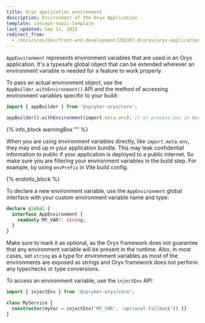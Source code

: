```yaml
---
title: Oryx application environment
description: Environment of the Oryx Application
template: concept-topic-template
last_updated: Sep 11, 2023
redirect_from:
  - /docs/scos/dev/front-end-development/202307.0/oryx/oryx-application-orchestration/oryx-application-environment.html
---
```




`AppEnvironment` represents environment variables that are used in an Oryx application. It's a typesafe global object that can be extended wherever an environment variable is needed for a feature to work properly.

To pass an actual environment object, use the `AppBuilder.withEnvironment()` API and the method of accessing environment variables specific to your build:

```ts
import { appBuilder } from '@spryker-oryx/core';

appBuilder().withEnvironment(import.meta.env); // or process.env in NodeJS style apps
```

{% info_block warningBox "" %}

When you are using environment variables directly, like `import.meta.env`, they may end up in your application bundle. This may leak confidential information to public if your application is deployed to a public internet. So make sure you are filtering your environment variables in the build step. For example, by using `envPrefix` in Vite build config.

{% endinfo_block %}

To declare a new environment variable, use the `AppEnvironment` global interface with your custom environment variable name and type:

```ts
declare global {
  interface AppEnvironment {
    readonly MY_VAR?: string;
  }
}
```

Make sure to mark it as optional, as the Oryx framework does not guarantee that any environment variable will be present in the runtime. Also, in most cases, set `string` as a type for environment variables as most of the environments are exposed as strings and Oryx framework does not perform any typechecks or type conversions.

To access an environment variable, use the `injectEnv` API:

```ts
import { injectEnv } from '@spryker-oryx/core';

class MyService {
  constructor(myVar = injectEnv('MY_VAR', 'optional-fallback')) {}
}
```
